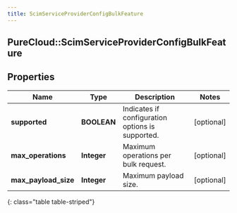 ```yaml
---
title: ScimServiceProviderConfigBulkFeature
---
```

## PureCloud::ScimServiceProviderConfigBulkFeature

## Properties

|Name | Type | Description | Notes|
|------------ | ------------- | ------------- | -------------|
| **supported** | **BOOLEAN** | Indicates if configuration options is supported. | [optional] |
| **max_operations** | **Integer** | Maximum operations per bulk request. | [optional] |
| **max_payload_size** | **Integer** | Maximum payload size. | [optional] |
{: class="table table-striped"}


